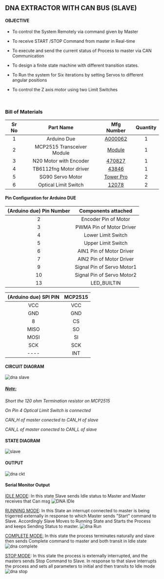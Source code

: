 ## DNA EXTRACTOR WITH CAN BUS (SLAVE)

#### OBJECTIVE

* To control the System Remotely via command given by Master

* To receive START /STOP Command from master in Real-time

* To execute and send the current status of Process to master via CAN Communication

* To design a finite state machine with different transition states.

* To Run the system for Six iterations by setting Servos to different angular positions

* To control the Z axis motor using two Limit Switches

  ​

### Bill of Materials

| Sr No |         Part Name          |                Mfg Number                | Quantity |
| :---: | :------------------------: | :--------------------------------------: | :------: |
|   1   |        Arduino Due         | [A000062](https://www.digikey.in/en/products/detail/arduino/A000062/3712582) |    1     |
|   2   | MCP2515 Transceiver Module | [Module](https://robu.in/product/mcp2515-can-module-tja1050-receiver-spi-51-single-chip-program-routine-arduino/) |    1     |
|   3   |   N20 Motor with Encoder   | [ 470827](https://robu.in/product/n20-6v-30rpm-micro-metal-gear-motor-with-encoder/) |    1     |
|   4   |   TB6112fng Motor driver   | [43846](https://robu.in/product/motor-driver-tb6612fng-module-performance-ultra-small-volume-3-pi-matching-performance-ultra-l298n/) |    1     |
|   5   |      SG90 Servo Motor      | [Tower Pro](https://robu.in/product/towerpro-sg90-9g-mini-servo-9-gram/) |    2     |
|   6   |    Optical Limit Switch    | [12078](https://robu.in/product/optical-endstop-light-control-limit-optical-switch/) |    2     |



#### Pin Configuration for Arduino DUE

| (Arduino due) Pin Number |    Components attached     |
| :----------------------: | :------------------------: |
|            2             |    Encoder Pin of Motor    |
|            3             |  PWMA Pin of Motor Driver  |
|            4             |     Lower Limit Switch     |
|            5             |     Upper Limit Switch     |
|            6             |  AIN1 Pin of Motor Driver  |
|            7             |  AIN2 Pin of Motor Driver  |
|            9             | Signal Pin of Servo Motor1 |
|            10            | Signal Pin of Servo Motor2 |
|            13            |        LED_BUILTIN         |

| (Arduino due) SPI PIN | MCP2515 |
| :-------------------: | :-----: |
|          VCC          |   VCC   |
|          GND          |   GND   |
|           8           |   CS    |
|         MISO          |   SO    |
|         MOSI          |   SI    |
|          SCK          |   SCK   |
|         ----          |   INT   |

#### CIRCUIT DIAGRAM
![dna slave](https://user-images.githubusercontent.com/95620523/149617048-62d72399-6395-453b-8897-989682543b9f.jpeg)



##### <u>Note:</u> 
*Short the 120 ohm Termination resistor on MCP2515*

*On Pin 4 Optical Limit Switch is connected*

*CAN_H of master conected to CAN_H of slave*

*CAN_L of master conected to CAN_L of slave*


#### STATE DIAGRAM
![slave](https://user-images.githubusercontent.com/95620523/149617053-f95b3988-c41a-49a7-b675-df2603ced7e9.jpg)




#### OUTPUT

![dna ckt](https://user-images.githubusercontent.com/95620523/149617058-f25d35bc-2dea-411b-86e9-3304555bb4db.jpeg)



#### Serial Monitor Output

<u>IDLE MODE</u>: In this state Slave sends Idle status to Master and Master receives that Can msg
![DNA IDle](https://user-images.githubusercontent.com/95620523/149617086-b3876921-fcc1-445c-be07-666994dce450.png)



<u> RUNNING MODE</u>: In this State an interrupt connected to master is being trigerred externally in response to which Master sends "Start" command to Slave.
Accordingly Slave Moves to Running State and Starts the Process and keeps Sending Status to master.
![dna Run](https://user-images.githubusercontent.com/95620523/149617083-2ea7101c-4b09-46e3-98c6-1bcd4ba208bb.png)



<u>COMPLETE MODE:</u> In this state the process terminates naturally and slave then sends Complete command to master and both transit in Idle state
![dna complete](https://user-images.githubusercontent.com/95620523/149617077-33322a12-bbd0-4da0-8a97-1165322403c1.png)



<u>STOP MODE</u>: In this state the process is externally interrupted, and the masters sends Stop Command to Slave.
In response to that slave interrupts the process and sets all parameters to initial and then transits to Idle mode
![dna stop](https://user-images.githubusercontent.com/95620523/149617065-835ebb6d-6a00-4df7-98a4-268d608bd9bf.png)

